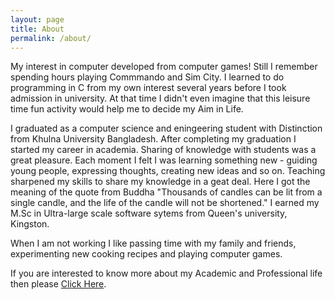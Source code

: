 ```yaml
---
layout: page
title: About
permalink: /about/
---
```


<!---
This is the base Jekyll theme. You can find out more info about customizing your Jekyll theme, as well as basic Jekyll usage documentation at [jekyllrb.com](https://jekyllrb.com/)

You can find the source code for Minima at GitHub:
[jekyll][jekyll-organization] /
[minima](https://github.com/jekyll/minima)

You can find the source code for Jekyll at GitHub:
[jekyll][jekyll-organization] /
[jekyll](https://github.com/jekyll/jekyll)


[jekyll-organization]: https://github.com/jekyll
--->
My interest in computer developed from computer games! Still I remember spending hours playing Commmando and Sim City. I learned to do programming in C from my own interest several years before I took admission in university. At that time I didn't even imagine that this leisure time fun activity would help me to decide my Aim in Life.

I graduated as a computer science and eningeering student with Distinction from Khulna University Bangladesh. After completing my graduation I started my career in academia. Sharing of knowledge with students was a great pleasure. Each moment I felt I was learning something new -  guiding young people, expressing thoughts, creating new ideas and so on. Teaching sharpened my skills to share my knowledge in a geat deal. Here I got the meaning of the quote from Buddha "Thousands of candles can be lit from a single candle, and the life of the candle will not be shortened." I earned my M.Sc in Ultra-large scale software sytems from Queen's university, Kingston.

When I am not working I like passing time with my family and friends, experimenting new cooking recipes and playing computer games.

If you are interested to know more about my Academic and Professional life then please [Click Here][cv-link].

[cv-link]:https://www.dropbox.com/s/etuqqx3pnib7q3w/ResumeAshiqur.docx?dl=0

